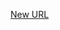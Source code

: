 



[New URL](../file-___home_harshil_Desktop_open-source_palisadoes_talawa_lib_custom_painters_talawa_logo/)


